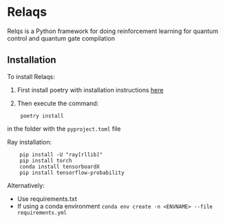 
# Relaqs
Relqs is a Python framework for doing reinforcement learning for quantum control and quantum gate compilation 


## Installation

To install Relaqs:

1. First install poetry with installation instructions [here](https://python-poetry.org/docs/)

2. Then execute the command: 

        poetry install

in the folder with the `pyproject.toml` file

Ray installation:

        pip install -U "ray[rllib]"
        pip install torch
        conda install tensorboardX
        pip install tensorflow-probability

Alternatively:
* Use requirements.txt
* If using a conda environment `conda env create -n <ENVNAME> --file requirements.yml`

